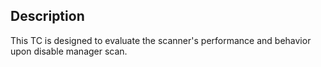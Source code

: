 ## Description
This TC is designed to evaluate the scanner's performance and behavior upon disable manager scan.